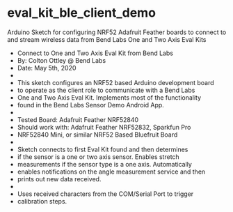# eval_kit_ble_client_demo
Arduino Sketch for configuring NRF52 Adafruit Feather boards to connect to and 
stream wireless data from Bend Labs One and Two Axis Eval Kits

 *  Connect to One and Two Axis Eval Kit from Bend Labs
 *  By: Colton Ottley @ Bend Labs
 *  Date: May 5th, 2020
 *  
 *  This sketch configures an NRF52 based Arduino development board
 *  to operate as the client role to communicate with a Bend Labs
 *  One and Two Axis Eval Kit. Implements most of the functionality
 *  found in the Bend Labs Sensor Demo Android App.
 *  
 *  Tested Board: Adafruit Feather NRF52840
 *  Should work with: Adafruit Feather NRF52832, Sparkfun Pro
 *  NRF52840 Mini, or similar NRF52 Based Bluefruit Board
 *  
 *  Sketch connects to first Eval Kit found and then determines
 *  if the sensor is a one or two axis sensor. Enables stretch 
 *  measurements if the sensor type is a one axis. Automatically 
 *  enables notifications on the angle measurement service and then 
 *  prints out new data received. 
 *  
 *  Uses received characters from the COM/Serial Port to trigger 
 *  calibration steps. 
